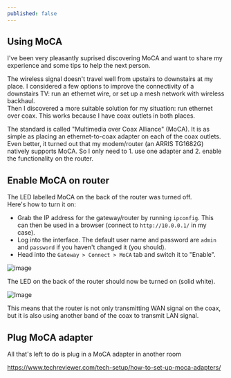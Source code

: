 ```yaml
---
published: false
---
```

## Using MoCA

I've been very pleasantly suprised discovering MoCA and want to share my experience and some tips to help the next person.  

The wireless signal doesn't travel well from upstairs to downstairs at my place. I considered a few options to improve the connectivity of a downstairs TV: run an ethernet wire, or set up a mesh network with wireless backhaul.  
Then I discovered a more suitable solution for my situation: run ethernet over coax. This works because I have coax outlets in both places.  

The standard is called "Multimedia over Coax Alliance" (MoCA). It is as simple as placing an ethernet-to-coax adapter on each of the coax outlets.  
Even better, it turned out that my modem/router (an ARRIS TG1682G) natively supports MoCA. So I only need to 1. use one adapter and 2. enable the functionality on the router.

## Enable MoCA on router

The LED labelled MoCA on the back of the router was turned off.  
Here's how to turn it on:  
- Grab the IP address for the gateway/router by running `ipconfig`. This can then be used in a browser (connect to `http://10.0.0.1/` in my case).    
- Log into the interface. The default user name and password are `admin` and `password` if you haven't changed it (you should).   
- Head into the `Gateway > Connect > MoCA` tab and switch it to "Enable".  

![image](https://github.com/jcouv/jcouv.github.io/assets/12466233/dc8d4227-e58b-4766-b88f-35eb2394f174)

The LED on the back of the router should now be turned on (solid white). 

![Image](https://github.com/jcouv/jcouv.github.io/assets/12466233/ee4645f6-2ad9-4be8-924a-129d371817c2)

This means that the router is not only transmitting WAN signal on the coax, but it is also using another band of the coax to transmit LAN signal.

## Plug MoCA adapter

All that's left to do is plug in a MoCA adapter in another room

https://www.techreviewer.com/tech-setup/how-to-set-up-moca-adapters/
